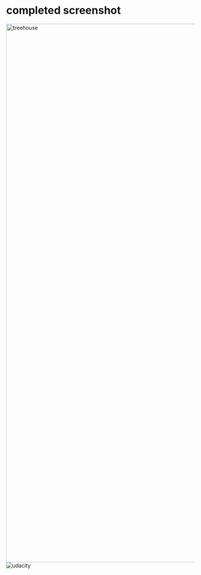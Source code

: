 # completed screenshot #

<img width="1440" alt="treehouse" src="https://user-images.githubusercontent.com/62551122/127774194-d38d2643-166d-453a-8f58-8a19c8b83e98.png">
<img alt="udacity" src="https://user-images.githubusercontent.com/62551122/127774247-93a21a2e-9148-4832-bb68-cc43e88c440c.png">

